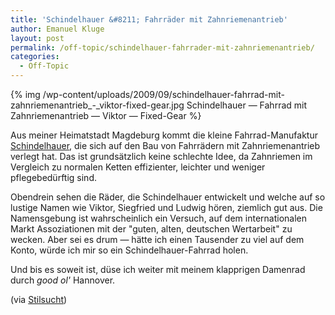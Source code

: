 ```yaml
---
title: 'Schindelhauer &#8211; Fahrräder mit Zahnriemenantrieb'
author: Emanuel Kluge
layout: post
permalink: /off-topic/schindelhauer-fahrrader-mit-zahnriemenantrieb/
categories:
  - Off-Topic
---
```


{% img /wp-content/uploads/2009/09/schindelhauer-fahrrad-mit-zahnriemenantrieb_-_viktor-fixed-gear.jpg Schindelhauer &mdash; Fahrrad mit Zahnriemenantrieb &mdash; Viktor &mdash; Fixed-Gear %}

Aus meiner Heimatstadt Magdeburg kommt die kleine Fahrrad-Manufaktur [Schindelhauer][zahnriemenfahrrad], die sich auf den Bau von Fahrrädern mit Zahnriemenantrieb verlegt hat. Das ist grundsätzlich keine schlechte Idee, da Zahnriemen im Vergleich zu normalen Ketten effizienter, leichter und weniger pflegebedürftig sind.

Obendrein sehen die Räder, die Schindelhauer entwickelt und welche auf so lustige Namen wie Viktor, Siegfried und Ludwig hören, ziemlich gut aus. Die Namensgebung ist wahrscheinlich ein Versuch, auf dem internationalen Markt Assoziationen mit der "guten, alten, deutschen Wertarbeit" zu wecken. Aber sei es drum &mdash; hätte ich einen Tausender zu viel auf dem Konto, würde ich mir so ein Schindelhauer-Fahrrad holen.

Und bis es soweit ist, düse ich weiter mit meinem klapprigen Damenrad durch *good ol'* Hannover.

(via [Stilsucht][stilsucht])

[zahnriemenfahrrad]: http://www.zahnriemenfahrrad.de/
[stilsucht]: http://www.stilsucht.de/09/2009/schindelhauer-bikes-zahnriemenfahrrad/
